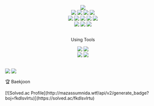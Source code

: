 <div align=center>
	<img src="https://capsule-render.vercel.app/api?type=waving&color=auto&height=200&section=header&text=KyoungWonGithub!&fontSize=70" />	
</div>
<div align=center>
	<Using Language&Platform>
</div>
<div align="center">
	<img src="https://img.shields.io/badge/Java-007396?style=flat&logo=Conda-Forge&logoColor=white" />
  	<img src="https://img.shields.io/badge/HTML-E34F26?style=flat&logo=HTML5&logoColor=white" />
	<img src="https://img.shields.io/badge/CSS-1572B6?style=flat&logo=CSS3&logoColor=white" />
	<img src="https://img.shields.io/badge/JavaScript-F7DF1E?style=flat&logo=JavaScript&logoColor=white" />
	<br>
	<img src="https://img.shields.io/badge/Spring-6DB33F?style=flat&logo=Spring&logoColor=white" />
	<img src="https://img.shields.io/badge/JPA-0769AD?style=flat&logo=SpringBoot&logoColor=white" />
	<img src="https://img.shields.io/badge/Bootstrap-7952B3?style=flat&logo=Bootstrap&logoColor=white" />
	<img src="https://img.shields.io/badge/Mybatis-000000?style=flat&logo=Fluentd&logoColor=white" />
  <img src="https://img.shields.io/badge/SpringBoot-FCC624?style=flat&logo=SpringBoot&logoColor=white" />
	<br>
	<img src="https://img.shields.io/badge/Oracle%20SQL-F80000?style=flat&logo=Oracle&logoColor=white" />
	<img src="https://img.shields.io/badge/MySQL-4479A1?style=flat&logo=MySQL&logoColor=white" />
	<img src="https://img.shields.io/badge/MariaDB-003545?style=flat&logo=MariaDB&logoColor=white" />
</div>
<br>
<div align=center>
	<p>Using Tools</p>
</div>
<div align=center>
	<img src="https://img.shields.io/badge/IntelliJ%20IDE-2C2255?style=flat&logo=EclipseIDE&logoColor=white" />
	<img src="https://img.shields.io/badge/Visual%20Studio%20Code-007ACC?style=flat&logo=VisualStudioCode&logoColor=white" />
	<br>
	<img src="https://img.shields.io/badge/Tomcat-F8DC75?style=flat&logo=ApacheTomcat&logoColor=white" />
	<img src="https://img.shields.io/badge/GitHub-181717?style=flat&logo=GitHub&logoColor=white" />
</div>
<br>
<br>

<img src="https://github-readme-stats.vercel.app/api/top-langs/?username=kw99j10&layout=compact">
<img src="https://github-readme-stats.vercel.app/api?username=kw99j10&show_icons=true">

<br>
<p>🏆 Baekjoon</p>
[![Solved.ac Profile](http://mazassumnida.wtf/api/v2/generate_badge?boj=fkdlsvlrtu)](https://solved.ac/fkdlsvlrtu)
</div>
